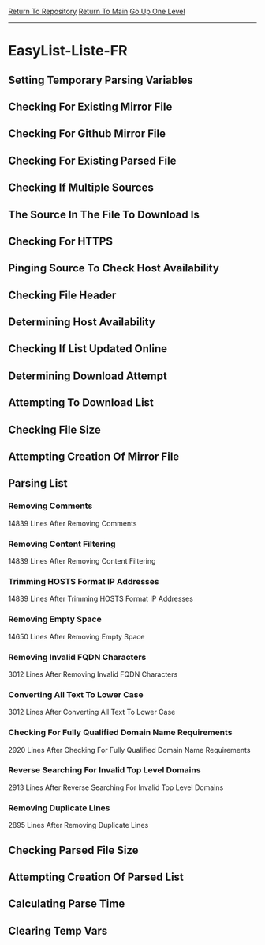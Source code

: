 [Return To Repository](https://github.com/deathbybandaid/piholeparser/)
[Return To Main](https://github.com/deathbybandaid/piholeparser/blob/master/RecentRunLogs/Mainlog.md)
[Go Up One Level](https://github.com/deathbybandaid/piholeparser/blob/master/RecentRunLogs/TopLevelScripts/30-Processing-External-Blacklists.md)
____________________________________
# EasyList-Liste-FR
## Setting Temporary Parsing Variables
## Checking For Existing Mirror File
## Checking For Github Mirror File
## Checking For Existing Parsed File
## Checking If Multiple Sources
## The Source In The File To Download Is
## Checking For HTTPS
## Pinging Source To Check Host Availability
## Checking File Header
## Determining Host Availability
## Checking If List Updated Online
## Determining Download Attempt
## Attempting To Download List
## Checking File Size
## Attempting Creation Of Mirror File
## Parsing List
### Removing Comments
14839 Lines After Removing Comments
### Removing Content Filtering
14839 Lines After Removing Content Filtering
### Trimming HOSTS Format IP Addresses
14839 Lines After Trimming HOSTS Format IP Addresses
### Removing Empty Space
14650 Lines After Removing Empty Space
### Removing Invalid FQDN Characters
3012 Lines After Removing Invalid FQDN Characters
### Converting All Text To Lower Case
3012 Lines After Converting All Text To Lower Case
### Checking For Fully Qualified Domain Name Requirements
2920 Lines After Checking For Fully Qualified Domain Name Requirements
### Reverse Searching For Invalid Top Level Domains
2913 Lines After Reverse Searching For Invalid Top Level Domains
### Removing Duplicate Lines
2895 Lines After Removing Duplicate Lines
## Checking Parsed File Size
## Attempting Creation Of Parsed List
## Calculating Parse Time
## Clearing Temp Vars
